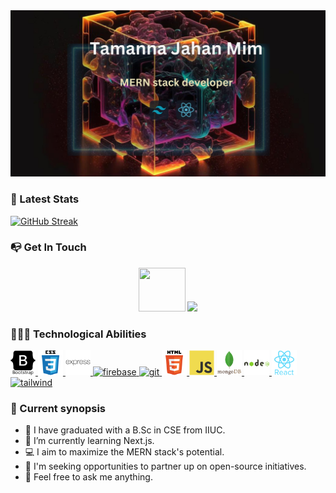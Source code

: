 <a href="https://www.linkedin.com/in/tamanna-jahan-mim-659227246/">
<img src="images/banner-readme.jpg" />
</a>


### 🚧 Latest Stats
[![GitHub Streak](https://github-readme-streak-stats.herokuapp.com?user=tamanna986&theme=synthwave)](https://git.io/streak-stats)

### 📭 Get In Touch
[<p align="center"><img height="70" width= "75" src="https://i.ibb.co/pzgsqkL/2-removebg-preview-1.png">](https://linkedin.com/in/https://www.linkedin.com/in/tamanna-jahan-mim-659227246/)
<a href="tamanna.986jahan@gmail.com">[<img height="70" src="https://i.ibb.co/gT1cQrN/instagram-1581266-960-720-removebg-preview.png"> </p>](https://www.instagram.com/tamanna_jahan.mim/?igshid=MmVlMjlkMTBhMg%3D%3D)</a>

### 👩🏻‍💻 Technological Abilities



<p align="left"> <a href="https://getbootstrap.com" target="_blank" rel="noreferrer"> <img src="https://raw.githubusercontent.com/devicons/devicon/master/icons/bootstrap/bootstrap-plain-wordmark.svg" alt="bootstrap" width="40" height="40"/> </a> <a href="https://www.w3schools.com/css/" target="_blank" rel="noreferrer"> <img src="https://raw.githubusercontent.com/devicons/devicon/master/icons/css3/css3-original-wordmark.svg" alt="css3" width="40" height="40"/> </a> <a href="https://expressjs.com" target="_blank" rel="noreferrer"> <img src="https://raw.githubusercontent.com/devicons/devicon/master/icons/express/express-original-wordmark.svg" alt="express" width="40" height="40"/> </a> <a href="https://firebase.google.com/" target="_blank" rel="noreferrer"> <img src="https://www.vectorlogo.zone/logos/firebase/firebase-icon.svg" alt="firebase" width="40" height="40"/> </a> <a href="https://git-scm.com/" target="_blank" rel="noreferrer"> <img src="https://www.vectorlogo.zone/logos/git-scm/git-scm-icon.svg" alt="git" width="40" height="40"/> </a> <a href="https://www.w3.org/html/" target="_blank" rel="noreferrer"> <img src="https://raw.githubusercontent.com/devicons/devicon/master/icons/html5/html5-original-wordmark.svg" alt="html5" width="40" height="40"/> </a> <a href="https://developer.mozilla.org/en-US/docs/Web/JavaScript" target="_blank" rel="noreferrer"> <img src="https://raw.githubusercontent.com/devicons/devicon/master/icons/javascript/javascript-original.svg" alt="javascript" width="40" height="40"/> </a> <a href="https://www.mongodb.com/" target="_blank" rel="noreferrer"> <img src="https://raw.githubusercontent.com/devicons/devicon/master/icons/mongodb/mongodb-original-wordmark.svg" alt="mongodb" width="40" height="40"/> </a> <a href="https://nodejs.org" target="_blank" rel="noreferrer"> <img src="https://raw.githubusercontent.com/devicons/devicon/master/icons/nodejs/nodejs-original-wordmark.svg" alt="nodejs" width="40" height="40"/> </a> <a href="https://reactjs.org/" target="_blank" rel="noreferrer"> <img src="https://raw.githubusercontent.com/devicons/devicon/master/icons/react/react-original-wordmark.svg" alt="react" width="40" height="40"/> </a> <a href="https://tailwindcss.com/" target="_blank" rel="noreferrer"> <img src="https://www.vectorlogo.zone/logos/tailwindcss/tailwindcss-icon.svg" alt="tailwind" width="40" height="40"/> </a> </p>

### 🔎 Current synopsis




- 🔭 I have graduated with a B.Sc in CSE from IIUC.
- 🌱 I’m currently learning Next.js.
- 💻 I aim to maximize the MERN stack's potential.
- 👯 I'm seeking opportunities to partner up on open-source initiatives.
- 💬 Feel free to ask me anything.


